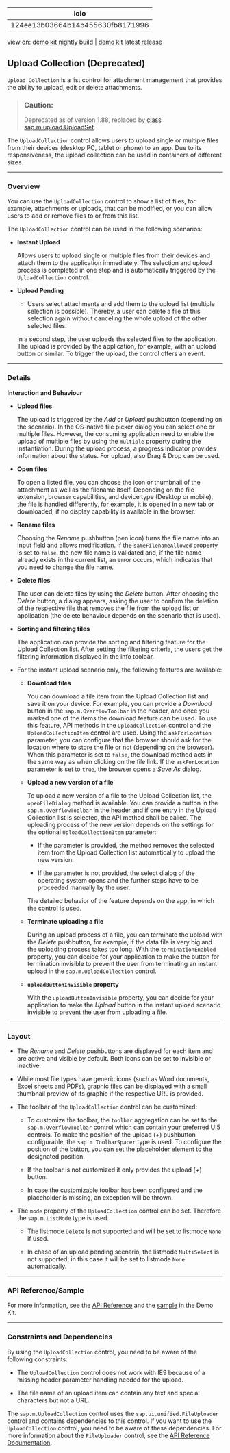 <!-- loio124ee13b03664b14b455630fb8171996 -->

| loio |
| -----|
| 124ee13b03664b14b455630fb8171996 |

<div id="loio">

view on: [demo kit nightly build](https://openui5nightly.hana.ondemand.com/#/topic/124ee13b03664b14b455630fb8171996) | [demo kit latest release](https://openui5.hana.ondemand.com/#/topic/124ee13b03664b14b455630fb8171996)</div>

## Upload Collection \(Deprecated\)

`Upload Collection` is a list control for attachment management that provides the ability to upload, edit or delete attachments.

> ### Caution:  
> Deprecated as of version 1.88, replaced by [class sap.m.upload.UploadSet](https://openui5.hana.ondemand.com/sdk/#/api/sap.m.upload.UploadSet).

The `UploadCollection` control allows users to upload single or multiple files from their devices \(desktop PC, tablet or phone\) to an app. Due to its responsiveness, the upload collection can be used in containers of different sizes.

***

### Overview

You can use the `UploadCollection` control to show a list of files, for example, attachments or uploads, that can be modified, or you can allow users to add or remove files to or from this list.

The `UploadCollection` control can be used in the following scenarios:

-   **Instant Upload**

    Allows users to upload single or multiple files from their devices and attach them to the application immediately. The selection and upload process is completed in one step and is automatically triggered by the `UploadCollection` control.

-   **Upload Pending**

    -   Users select attachments and add them to the upload list \(multiple selection is possible\). Thereby, a user can delete a file of this selection again without canceling the whole upload of the other selected files.

    In a second step, the user uploads the selected files to the application. The upload is provided by the application, for example, with an upload button or similar. To trigger the upload, the control offers an event.


***

### Details

**Interaction and Behaviour**

-   **Upload files**

    The upload is triggered by the *Add* or *Upload* pushbutton \(depending on the scenario\). In the OS-native file picker dialog you can select one or multiple files. However, the consuming application need to enable the upload of multiple files by using the `multiple` property during the instantiation. During the upload process, a progress indicator provides information about the status. For upload, also Drag & Drop can be used.

-   **Open files**

    To open a listed file, you can choose the icon or thumbnail of the attachment as well as the filename itself. Depending on the file extension, browser capabilities, and device type \(Desktop or mobile\), the file is handled differently, for example, it is opened in a new tab or downloaded, if no display capability is available in the browser.

-   **Rename files**

    Choosing the *Rename* pushbutton \(pen icon\) turns the file name into an input field and allows modification. If the `sameFilenameAllowed` property is set to `false`, the new file name is validated and, if the file name already exists in the current list, an error occurs, which indicates that you need to change the file name.

-   **Delete files**

    The user can delete files by using the *Delete* button. After choosing the *Delete* button, a dialog appears, asking the user to confirm the deletion of the respective file that removes the file from the upload list or application \(the delete behaviour depends on the scenario that is used\).

-   **Sorting and filtering files**

    The application can provide the sorting and filtering feature for the Upload Collection list. After setting the filtering criteria, the users get the filtering information displayed in the info toolbar.

-   For the instant upload scenario only, the following features are available:

    -   **Download files**

        You can download a file item from the Upload Collection list and save it on your device. For example, you can provide a *Download* button in the `sap.m.OverflowToolbar` in the header, and once you marked one of the items the download feature can be used. To use this feature, API methods in the `UploadCollection` control and the `UploadCollectionItem` control are used. Using the `askForLocation` parameter, you can configure that the browser should ask for the location where to store the file or not \(depending on the browser\). When this parameter is set to `false`, the download method acts in the same way as when clicking on the file link. If the `askForLocation` parameter is set to `true`, the browser opens a *Save As* dialog.

    -   **Upload a new version of a file**

        To upload a new version of a file to the Upload Collection list, the `openFileDialog` method is available. You can provide a button in the `sap.m.OverflowToolbar` in the header and if one entry in the Upload Collection list is selected, the API method shall be called. The uploading process of the new version depends on the settings for the optional `UploadCollectionItem` parameter:

        -   If the parameter is provided, the method removes the selected item from the Upload Collection list automatically to upload the new version.

        -   If the parameter is not provided, the select dialog of the operating system opens and the further steps have to be proceeded manually by the user.

        The detailed behavior of the feature depends on the app, in which the control is used.

    -   **Terminate uploading a file**

        During an upload process of a file, you can terminate the upload with the *Delete* pushbutton, for example, if the data file is very big and the uploading process takes too long. With the `terminationEnabled` property, you can decide for your application to make the button for termination invisible to prevent the user from terminating an instant upload in the `sap.m.UploadCollection` control.

    -   **`uploadButtonInvisible` property**

        With the `uploadButtonInvisible` property, you can decide for your application to make the *Upload* button in the instant upload scenario invisible to prevent the user from uploading a file.


***

### Layout

-   The *Rename* and *Delete* pushbuttons are displayed for each item and are active and visible by default. Both icons can be set to invisible or inactive.

-   While most file types have generic icons \(such as Word documents, Excel sheets and PDFs\), graphic files can be displayed with a small thumbnail preview of its graphic if the respective URL is provided.

-   The toolbar of the `UploadCollection` control can be customized:

    -   To customize the toolbar, the `toolbar` aggregation can be set to the `sap.m.OverflowToolbar` control which can contain your preferred UI5 controls. To make the position of the upload \(*+*\) pushbutton configurable, the `sap.m.ToolbarSpacer` type is used. To configure the position of the button, you can set the placeholder element to the designated position.

    -   If the toolbar is not customized it only provides the upload \(*+*\) button.
    -   In case the customizable toolbar has been configured and the placeholder is missing, an exception will be thrown.
-   The `mode` property of the `UploadCollection` control can be set. Therefore the `sap.m.ListMode` type is used.

    -   The listmode `Delete` is not supported and will be set to listmode `None` if used.

    -   In chase of an upload pending scenario, the listmode `MultiSelect` is not supported; in this case it will be set to listmode `None` automatically.


***

### API Reference/Sample

For more information, see the [API Reference](https://openui5.hana.ondemand.com/#docs/api/symbols/sap.m.UploadCollection.html) and the [sample](https://openui5.hana.ondemand.com/explored.html#/entity/sap.m.UploadCollection/samples) in the Demo Kit.

***

### Constraints and Dependencies

By using the `UploadCollection` control, you need to be aware of the following constraints:

-   The `UploadCollection` control does not work with IE9 because of a missing header parameter handling needed for the upload.

-   The file name of an upload item can contain any text and special characters but not a URL.


The `sap.m.UploadCollection` control uses the `sap.ui.unified.FileUploader` control and contains dependencies to this control. If you want to use the `UploadCollection` control, you need to be aware of these dependencies. For more information about the `FileUploader` control, see the [API Reference Documentation](https://openui5.hana.ondemand.com/#docs/api/symbols/sap.ui.unified.FileUploader.html). 


